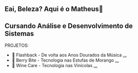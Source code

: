 ## Eai, Beleza? Aqui é o Matheus👋
## Cursando Análise e Desenvolvimento de Sistemas

<!--
**matheusressu/matheusressu** is a ✨ _special_ ✨ repository because its `README.md` (this file) appears on your GitHub profile.

Here are some ideas to get you started:

- 🔭 I’m currently working on ...
- 🌱 I’m currently learning ...
- 👯 I’m looking to collaborate on ...
- 🤔 I’m looking for help with ...
- 💬 Ask me about ...
- 📫 How to reach me: ...
- 😄 Pronouns: ...
- ⚡ Fun fact: ...
-->
PROJETOS:
- 🎵 Flashback - De volta aos Anos Dourados da Música [...](https://github.com/Projeto-Individual-Flashback)
- 🍓 Berry Bite - Tecnologia nas Estufas de Morango [...](https://github.com/BerryBite)
- 🍷 Wine Care - Tecnologia nas Vinícolas [...](https://github.com/WineCare-Company)
